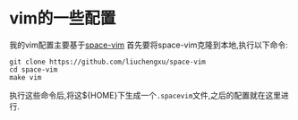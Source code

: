 # vim的一些配置
我的vim配置主要基于[space-vim](https://github.com/liuchengxu/space-vim)
首先要将space-vim克隆到本地,执行以下命令:
``` shell
git clone https://github.com/liuchengxu/space-vim
cd space-vim
make vim
```
执行这些命令后,将这${HOME}下生成一个`.spacevim`文件,之后的配置就在这里进行.


